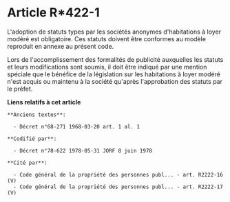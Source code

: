 # Article R*422-1

L'adoption de statuts types par les sociétés anonymes d'habitations à loyer modéré est obligatoire. Ces statuts doivent être
conformes au modèle reproduit en annexe au présent code.

Lors de l'accomplissement des formalités de publicité auxquelles les statuts et leurs modifications sont soumis, il doit être
indiqué par une mention spéciale que le bénéfice de la législation sur les habitations à loyer modéré n'est acquis ou
maintenu à la société qu'après l'approbation des statuts par le préfet.

**Liens relatifs à cet article**

	**Anciens textes**:

	  - Décret n°68-271 1968-03-20 art. 1 al. 1

	**Codifié par**:

	  - Décret n°78-622 1978-05-31 JORF 8 juin 1978

	**Cité par**:

	  - Code général de la propriété des personnes publ... - art. R2222-16 (V)
	  - Code général de la propriété des personnes publ... - art. R2222-17 (V)
